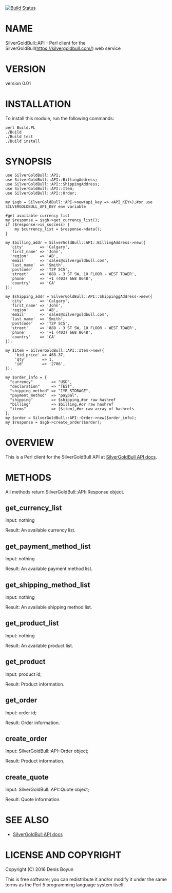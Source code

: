[![Build Status](https://travis-ci.org/dboys/SilverGoldBull-API.png?branch=master)](https://travis-ci.org/dboys/SilverGoldBull-API)


# NAME

SilverGoldBull::API - Perl client for the SilverGoldBull(https://silvergoldbull.com/) web service

# VERSION

version 0.01

# INSTALLATION

To install this module, run the following commands:

	perl Build.PL
	./Build
	./Build test
	./Build install

# SYNOPSIS
    use SilverGoldBull::API;
    use SilverGoldBull::API::BillingAddress;
    use SilverGoldBull::API::ShippingAddress;
    use SilverGoldBull::API::Item;
    use SilverGoldBull::API::Order;

    my $sgb = SilverGoldBull::API->new(api_key => <API_KEY>);#or use SILVERGOLDBULL_API_KEY env variable
    
    #get available currency list
    my $response = $sgb->get_currency_list();
    if ($response->is_success) {
        my $currency_list = $response->data();
    }
    
    my $billing_addr = SilverGoldBull::API::BillingAddress->new({
      'city'       => 'Calgary',
      'first_name' => 'John',
      'region'     => 'AB',
      'email'      => 'sales@silvergoldbull.com',
      'last_name'  => 'Smith',
      'postcode'   => 'T2P 5C5',
      'street'     => '888 - 3 ST SW, 10 FLOOR - WEST TOWER',
      'phone'      => '+1 (403) 668 8648',
      'country'    => 'CA'
    });
    
    my $shipping_addr = SilverGoldBull::API::ShippinggAddress->new({
      'city'       => 'Calgary',
      'first_name' => 'John',
      'region'     => 'AB',
      'email'      => 'sales@silvergoldbull.com',
      'last_name'  => 'Smith',
      'postcode'   => 'T2P 5C5',
      'street'     => '888 - 3 ST SW, 10 FLOOR - WEST TOWER',
      'phone'      => '+1 (403) 668 8648',
      'country'    => 'CA'
    });
    
    my $item = SilverGoldBull::API::Item->new({
        'bid_price' => 468.37,
        'qty'       => 1,
        'id'        => '2706',
    });
    
    my $order_info = {
      "currency"        => "USD",
      "declaration"     => "TEST",
      "shipping_method" => "1YR_STORAGE",
      "payment_method"  => "paypal",
      "shipping"        => $shipping,#or raw hashref
      "billing"         => $billing,#or raw hashref
      "items"           => [$item],#or raw array of hashrefs
    };
    my $order = SilverGoldBull::API::Order->new($order_info);
    my $response = $sgb->create_order($order);

# OVERVIEW

This is a Perl client for the SilverGoldBull API at [SilverGoldBull API docs](https://silvergoldbull.com/api-docs).

# METHODS

All methods return SilverGoldBull::API::Response object.

## get\_currency\_list

Input: nothing

Result: An available currency list.

## get\_payment\_method\_list

Input: nothing

Result: An available payment method list.

## get\_shipping\_method\_list

Input: nothing

Result: An available shipping method list.

## get\_product\_list

Input: nothing

Result: An available product list.

## get\_product

Input: product id;

Result: Product information.

## get\_order

Input: order id;

Result: Order information.

## create\_order

Input: SilverGoldBull::API::Order object;

Result: Product information.

## create\_quote

Input: SilverGoldBull::API::Quote object;

Result: Quote information.




# SEE ALSO

- [SilverGoldBull API docs](https://silvergoldbull.com/api-docs)

# LICENSE AND COPYRIGHT

Copyright (C) 2016 Denis Boyun

This is free software; you can redistribute it and/or modify it under the same terms as the Perl 5 programming language system itself.
